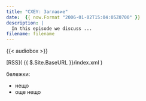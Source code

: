 ```yaml
---
title: "СXЕY: Заглавие"
date:  {{ now.Format "2006-01-02T15:04:05Z0700" }}
description: |
  In this episode we discuss ...
filename: filename
---
```

{{< audiobox >}}

[RSS]( {{ $.Site.BaseURL }}/index.xml )

бележки:   

- нещо
- още нещо

